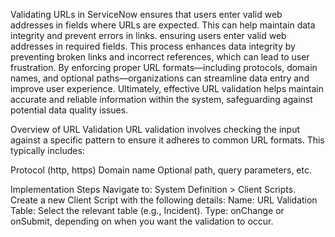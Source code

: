Validating URLs in ServiceNow ensures that users enter valid web addresses in fields where URLs are expected. 
This can help maintain data integrity and prevent errors in links. ensuring users enter valid web addresses in required fields. 
This process enhances data integrity by preventing broken links and incorrect references, which can lead to user frustration. 
By enforcing proper URL formats—including protocols, domain names, and optional paths—organizations can streamline data entry and improve
user experience. Ultimately, effective URL validation helps maintain accurate and reliable information within the system, safeguarding against 
potential data quality issues.

Overview of URL Validation
URL validation involves checking the input against a specific pattern to ensure it adheres to common URL formats. This typically includes:

Protocol (http, https)
Domain name
Optional path, query parameters, etc.

Implementation Steps
Navigate to: System Definition > Client Scripts.
Create a new Client Script with the following details:
Name: URL Validation
Table: Select the relevant table (e.g., Incident).
Type: onChange or onSubmit, depending on when you want the validation to occur.
